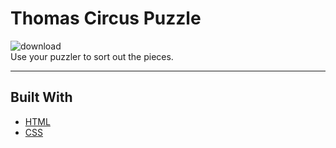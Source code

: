 # Thomas Circus Puzzle

![download](https://user-images.githubusercontent.com/28759418/36236561-a37924ea-11c4-11e8-8781-0ab812b1337e.png)
<br/>
Use your puzzler to sort out the pieces.
<hr/>

## Built With

* [HTML]()
* [CSS]()